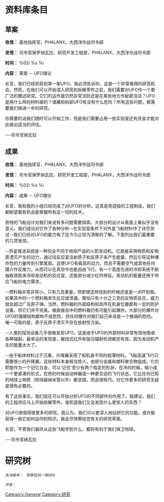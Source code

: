# 资料库条目

## 草案

**收信：** 基地指挥官，PHALANX，大西洋作战司令部

**发信：** 司令官保罗纳瓦拉，研究开发工程部，PHALANX，大西洋作战司令部

**时间：** %02i %s %i

**内容：** 草案 -- UFO理论

长官，我们已经抓获到第一架UFO。我必须告诉你，这是一个非常难得的研究机会。然而，在我们可以开始深入研究和拆解零件之前，我们需要对UFO作一个更广泛的概述研究。它们的运作是仍然非常活跃还是在某些地方作秘密活动？UFO是用什么样的材料做的？储藏和拆卸UFO有没有什么危险？所有这些问题，都需要我们做进一步的研究。

你需要的话我们随时可以开始工作，但是我们需要占用一些实验室还有资金才能对此做出适当的评估。

---司令官纳瓦拉

## 成果

**收信：** 基地指挥官，PHALANX，大西洋作战司令部

**发信：** 司令官保罗纳瓦拉，研究开发工程部，PHALANX，大西洋作战司令部

**时间：** %02i %s %i

**内容：** 成果 -- UFO理论

长官，我和我的小组已经完成了对UFO的分析。这真是奇迹般的工程制品，我们都盼望着有机会能掌握所有这一切的技术。

奇特的飞船设计对我们来说有多问题需要探索。大部分的设计从表面上看似乎没有意义。我们成功对它作了各种分析--在实验室条件下对外星飞船材料作了详尽测试--我们已经对UFO的能力有了迄今为止较为清晰的了解。下面列出我们最重要的几项发现。

--外星推进系统是一种完全不同于地球产品的火箭发动机。它直接采用物质和反物质湮灭产生的动力，通过往反应室注射质子和反质子来产生能量，然后引导这种爆炸性的力量传到引擎尾部。这使UFO有极高的动力，而且不需要空气或其他任何媒介作反推力，从而可以在真空中也能自由飞行。有一个高度先进的冷却系统不断抽取液氮来冷却发动机的反应室，还能部分减少红外特征。发动机的能量还用于供应飞船的电力需求。

--燃料箱非常非常小，只有几克重量，但即使这样找到的时候还是差一点吓到我。如果其中的一个燃料箱发生反应或泄漏，哪怕只有十分之三克的反物质反应，威力就会超过广岛原子弹。当然，燃料箱的外部结构和其所在机身位置都有一定的防护设备，但它们并不完美。被直接击中的燃料箱仍有可能引起爆炸。大部分的爆炸对UFO的强硬结构都构不成危险，但任何爆炸对我们自己来说是一个极端的危险。唯一可取的是，质子反质子湮灭不存在放射性污染。

--人类的探测设备几乎很难发现UFO。这是由于UFO的外部材料非常有效地吸收各种辐射。最幸运的发现是，被动式红外和伽马辐射检测都还有效，因为发动机产生的能量太大了。

--由于船体材料过于沉重，升降翼采用了和机身不同的超薄材料。飞船高速飞行只需要很小的升降翼。这些材料本身相当惊人，由部分金属和塑料聚合物组成。它的职能作为一个记忆合金，可以'记住'至少有两个指定的形状，在冷的时候，缩小成一个更紧凑的形式，在热的时候自动伸展成一种更合适的飞行状态。它比任何已知的地球上物质（除纯碳纳米管以外）都坚固，而且很轻巧。对它作更多的研究无疑是很有必要的。

有了这些事实，我们现在可以开始分析UFO的不同部件的作用了。我建议，我们的工程师应马上开始拆解零件。谁知道我们又会发现什么更惊人的东西？

对UFO很值得做更多的研究。我认为，我们可以更深入地钻研它的功能，或许能获得一些它如何运作的知识。我会尽快寄给您有关的研究草案。

长官，不管我们最终从这些飞船学到什么，都将有利于我们保卫地球。

---司令官纳瓦拉

# 研究树

*`先决条件：`*
` 俘获任何一架UFO`

*`开启：`*

[Category:General](Category:General "wikilink")
[Category:研究](Category:研究 "wikilink")